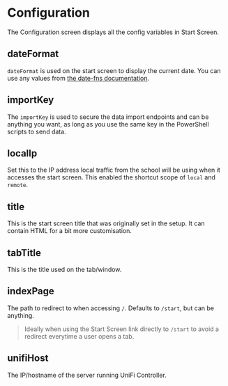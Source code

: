 # Configuration

The Configuration screen displays all the config variables in Start Screen.

## dateFormat

`dateFormat` is used on the start screen to display the current date. You can
use any values from
[the date-fns documentation](https://date-fns.org/v2.30.0/docs/format).

## importKey

The `importKey` is used to secure the data import endpoints and can be anything
you want, as long as you use the same key in the PowerShell scripts to send
data.

## localIp

Set this to the IP address local traffic from the school will be using when it
accesses the start screen. This enabled the shortcut scope of `local` and
`remote`.

## title

This is the start screen title that was originally set in the setup. It can
contain HTML for a bit more customisation.

## tabTitle

This is the title used on the tab/window.

## indexPage

The path to redirect to when accessing `/`. Defaults to `/start`, but can be
anything.

> Ideally when using the Start Screen link directly to `/start` to avoid a
> redirect everytime a user opens a tab.

## unifiHost

The IP/hostname of the server running UniFi Controller.
